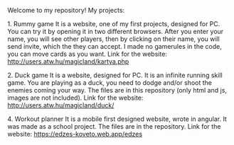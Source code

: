 Welcome to my repository!
My projects:

1. Rummy game
It is a website, one of my first projects, designed for PC.
You can try it by opening it in two different browsers. After you enter your name, you will see other players, then by clicking on their name, you will send invite, which the they can accept.
I made no gamerules in the code, you can move cards as you want.
Link for the website: http://users.atw.hu/magicland/kartya.php

2. Duck game
It is a website, designed for PC.
It is an infinite running skill game. You are playing as a duck, you need to dodge and/or shoot the enemies coming your way.
The files are in this repository (only html and js, images are not included).
Link for the website: http://users.atw.hu/magicland/duck/

4. Workout planner
It is a mobile first designed website, wrote in angular. It was made as a school project.
The files are in the repository.
Link for the website: https://edzes-koveto.web.app/edzes

